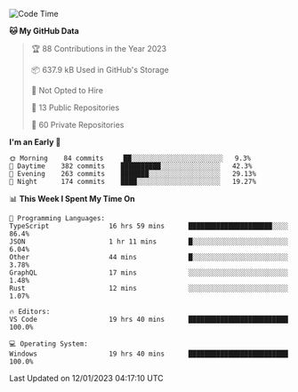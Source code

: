 <!--START_SECTION:waka-->
![Code Time](http://img.shields.io/badge/Code%20Time-3%2C485%20hrs%2030%20mins-blue)

**🐱 My GitHub Data** 

> 🏆 88 Contributions in the Year 2023
 > 
> 📦 637.9 kB Used in GitHub's Storage 
 > 
> 🚫 Not Opted to Hire
 > 
> 📜 13 Public Repositories 
 > 
> 🔑 60 Private Repositories  
 > 
**I'm an Early 🐤** 

```text
🌞 Morning    84 commits     ██░░░░░░░░░░░░░░░░░░░░░░░   9.3% 
🌆 Daytime    382 commits    ██████████░░░░░░░░░░░░░░░   42.3% 
🌃 Evening    263 commits    ███████░░░░░░░░░░░░░░░░░░   29.13% 
🌙 Night      174 commits    ████░░░░░░░░░░░░░░░░░░░░░   19.27%

```


📊 **This Week I Spent My Time On** 

```text
💬 Programming Languages: 
TypeScript               16 hrs 59 mins      █████████████████████░░░░   86.4% 
JSON                     1 hr 11 mins        █░░░░░░░░░░░░░░░░░░░░░░░░   6.04% 
Other                    44 mins             █░░░░░░░░░░░░░░░░░░░░░░░░   3.78% 
GraphQL                  17 mins             ░░░░░░░░░░░░░░░░░░░░░░░░░   1.48% 
Rust                     12 mins             ░░░░░░░░░░░░░░░░░░░░░░░░░   1.07%

🔥 Editors: 
VS Code                  19 hrs 40 mins      █████████████████████████   100.0%

💻 Operating System: 
Windows                  19 hrs 40 mins      █████████████████████████   100.0%

```


 Last Updated on 12/01/2023 04:17:10 UTC
<!--END_SECTION:waka-->

